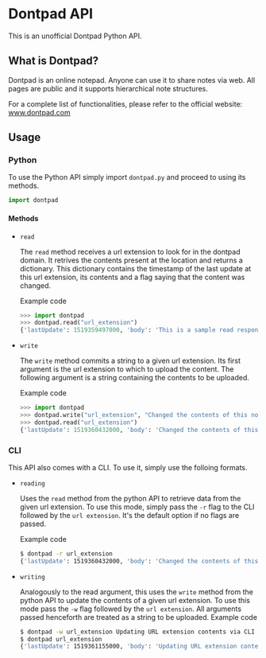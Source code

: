 # Dontpad API

This is an unofficial Dontpad Python API. 

## What is Dontpad?

Dontpad is an online notepad. Anyone can use it to share notes via web. All pages are public and it supports hierarchical note structures.

For a complete list of functionalities, please refer to the official website: 
www.dontpad.com

## Usage
### Python
To use the Python API simply import `dontpad.py` and proceed to using its methods.
```python
import dontpad
```
#### Methods
- `read`

    The `read` method receives a url extension to look for in the dontpad domain. It retrives the contents present at the location and returns a dictionary. This dictionary contains the timestamp of the last update at this url extension, its contents and a flag saying that the content was changed.

    Example code
    ```python
    >>> import dontpad
    >>> dontpad.read("url_extension")
    {'lastUpdate': 1519359497000, 'body': 'This is a sample read response', 'changed': True}
    ```
    
- `write`

    The `write` method commits a string to a given url extension. Its first argument is the url extension to which to upload the content. The following argument is a string containing the contents to be uploaded.

    Example code
    ```python
    >>> import dontpad
    >>> dontpad.write("url_extension", "Changed the contents of this note.")
    >>> dontpad.read("url_extension")
    {'lastUpdate': 1519360432000, 'body': 'Changed the contents of this note.', 'changed': True}
    ```
    
### CLI
This API also comes with a CLI. To use it, simply use the folloing formats.
- `reading`

    Uses the `read` method from the python API to retrieve data from the given url extension. To use this mode, simply pass the `-r` flag to the CLI followed by the `url extension`. It's the default option if no flags are passed.

    Example code
    ```bash
    $ dontpad -r url_extension
    {'lastUpdate': 1519360432000, 'body': 'Changed the contents of this note.', 'changed': True}
    ```
    
- `writing`

    Analogously to the read argument, this uses the `write` method from the python API to update the contents of a given url extension. To use this mode pass the `-w` flag followed by the `url extension`. All arguments passed henceforth are treated as a string to be uploaded.
    Example code
    ```bash
    $ dontpad -w url_extension Updating URL extension contents via CLI
    $ dontpad url_extension
    {'lastUpdate': 1519361155000, 'body': 'Updating URL extension contents via CLI', 'changed': True}
    ```





